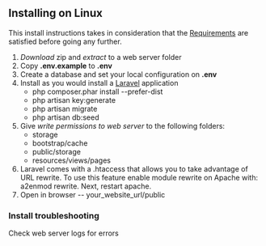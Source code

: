 ## Installing on Linux

This install instructions takes in consideration that the [Requirements](https://github.com/taviroquai/mapigniter2/blob/master/README.md)
 are satisfied before going any further.

1. *Download* zip and *extract* to a web server folder
1. Copy **.env.example** to **.env**
1. Create a database and set your local configuration on **.env**
1. Install as you would install a [Laravel](http://laravel.com/) application
    * php composer.phar install --prefer-dist
    * php artisan key:generate
    * php artisan migrate
    * php artisan db:seed
1. Give *write permissions to web server* to the following folders:
    * storage
    * bootstrap/cache
    * public/storage
    * resources/views/pages
1. Laravel comes with a .htaccess that allows you to take advantage of URL rewrite. To use this feature enable module 
rewrite on Apache with: a2enmod rewrite. Next, restart apache.
1. Open in browser --  your_website_url/public 

### Install troubleshooting
Check web server logs for errors
